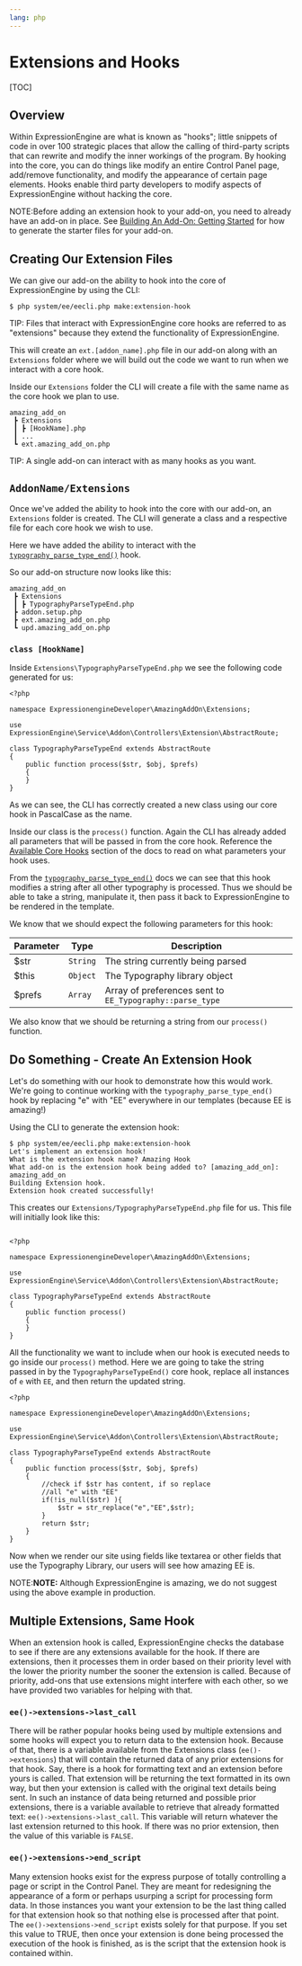 ```yaml
---
lang: php
---
```


<!--
    This source file is part of the open source project
    ExpressionEngine User Guide (https://github.com/ExpressionEngine/ExpressionEngine-User-Guide)

    @link      https://expressionengine.com/
    @copyright Copyright (c) 2003-2020, Packet Tide, LLC (https://packettide.com)
    @license   https://expressionengine.com/license Licensed under Apache License, Version 2.0
-->

# Extensions and Hooks

[TOC]

## Overview

Within ExpressionEngine are what is known as "hooks"; little snippets of code in over 100 strategic places that allow the calling of third-party scripts that can rewrite and modify the inner workings of the program. By hooking into the core, you can do things like modify an entire Control Panel page, add/remove functionality, and modify the appearance of certain page elements. Hooks enable third party developers to modify aspects of ExpressionEngine without hacking the core.

NOTE:Before adding an extension hook to your add-on, you need to already have an add-on in place. See [Building An Add-On: Getting Started](development/addon-development-overview.md#getting-started) for how to generate the starter files for your add-on.

## Creating Our Extension Files

We can give our add-on the ability to hook into the core of ExpressionEngine by using the CLI:

```
$ php system/ee/eecli.php make:extension-hook

```


TIP: Files that interact with ExpressionEngine core hooks are referred to as "extensions" because they extend the functionality of ExpressionEngine.

This will create an `ext.[addon_name].php` file in our add-on along with an `Extensions` folder where we will build out the code we want to run when we interact with a core hook. 

Inside our `Extensions` folder the CLI will create a file with the same name as the core hook we plan to use.

```
amazing_add_on
 ┣ Extensions
 ┃ ┣ [HookName].php
 ┃ ...
 ┗ ext.amazing_add_on.php
 ```

TIP: A single add-on can interact with as many hooks as you want.

## `AddonName/Extensions`
Once we've added the ability to hook into the core with our add-on, an `Extensions` folder is created. The CLI will generate a class and a respective file for each core hook we wish to use.

Here we have added the ability to interact with the [`typography_parse_type_end()`](/development/extension-hooks/global/typography.html#typography_parse_type_endstr-this-prefs) hook.

So our add-on structure now looks like this:

```
amazing_add_on
 ┣ Extensions
 ┃ ┣ TypographyParseTypeEnd.php
 ┣ addon.setup.php
 ┣ ext.amazing_add_on.php
 ┗ upd.amazing_add_on.php
 ```


### `class [HookName]`

Inside `Extensions\TypographyParseTypeEnd.php` we see the following code generated for us:

```
<?php

namespace ExpressionengineDeveloper\AmazingAddOn\Extensions;

use ExpressionEngine\Service\Addon\Controllers\Extension\AbstractRoute;

class TypographyParseTypeEnd extends AbstractRoute
{
    public function process($str, $obj, $prefs)
    {
    }
}

```

As we can see, the CLI has correctly created a new class using our core hook in PascalCase as the name.

Inside our class is the `process()` function. Again the CLI has already added all parameters that will be passed in from the core hook.  Reference the [Available Core Hooks]() section of the docs to read on what parameters your hook uses.

From the [`typography_parse_type_end()`](/development/extension-hooks/global/typography.html#typography_parse_type_endstr-this-prefs) docs we can see that this hook modifies a string after all other typography is processed. Thus we should be able to take a string, manipulate it, then pass it back to ExpressionEngine to be rendered in the template.

We know that we should expect the following parameters for this hook:


| Parameter | Type     | Description                                              |
| --------- | -------- | -------------------------------------------------------- |
| \$str     | `String` | The string currently being parsed                        |
| \$this    | `Object` | The Typography library object                            |
| \$prefs   | `Array`  | Array of preferences sent to `EE_Typography::parse_type` |

We also know that we should be returning a string from our `process()` function.


## Do Something - Create An Extension Hook

Let's do something with our hook to demonstrate how this would work. We're going to continue working with the `typography_parse_type_end()` hook by replacing "e" with "EE" everywhere in our templates (because EE is amazing!)

Using the CLI to generate the extension hook:

```
$ php system/ee/eecli.php make:extension-hook
Let's implement an extension hook!
What is the extension hook name? Amazing Hook
What add-on is the extension hook being added to? [amazing_add_on]:  amazing_add_on
Building Extension hook.
Extension hook created successfully!
```
This creates our `Extensions/TypographyParseTypeEnd.php` file for us. This file will initially look like this:

```

<?php

namespace ExpressionengineDeveloper\AmazingAddOn\Extensions;

use ExpressionEngine\Service\Addon\Controllers\Extension\AbstractRoute;

class TypographyParseTypeEnd extends AbstractRoute
{
    public function process()
    {
    }
}
```

All the functionality we want to include when our hook is executed needs to go inside our `process()` method. Here we are going to take the string passed in by the `TypographyParseTypeEnd()` core hook, replace all instances of `e` with `EE`, and then return the updated string.

```
<?php

namespace ExpressionengineDeveloper\AmazingAddOn\Extensions;

use ExpressionEngine\Service\Addon\Controllers\Extension\AbstractRoute;

class TypographyParseTypeEnd extends AbstractRoute
{
    public function process($str, $obj, $prefs)
    {
        //check if $str has content, if so replace
        //all "e" with "EE"
        if(!is_null($str) ){
            $str = str_replace("e","EE",$str);
        }
        return $str;
    }
}

```

Now when we render our site using fields like textarea or other fields that use the Typography Library, our users will see how amazing EE is. 

NOTE:**NOTE:** Although ExpressionEngine is amazing, we do not suggest using the above example in production.

## Multiple Extensions, Same Hook

When an extension hook is called, ExpressionEngine checks the database to see if there are any extensions available for the hook. If there are extensions, then it processes them in order based on their priority level with the lower the priority number the sooner the extension is called. Because of priority, add-ons that use extensions might interfere with each other, so we have provided two variables for helping with that.

### `ee()->extensions->last_call`

There will be rather popular hooks being used by multiple extensions and some hooks will expect you to return data to the extension hook. Because of that, there is a variable available from the Extensions class (`ee()->extensions`) that will contain the returned data of any prior extensions for that hook. Say, there is a hook for formatting text and an extension before yours is called. That extension will be returning the text formatted in its own way, but then your extension is called with the original text details being sent. In such an instance of data being returned and possible prior extensions, there is a variable available to retrieve that already formatted text: `ee()->extensions->last_call`. This variable will return whatever the last extension returned to this hook. If there was no prior extension, then the value of this variable is `FALSE`.

### `ee()->extensions->end_script`

Many extension hooks exist for the express purpose of totally controlling a page or script in the Control Panel. They are meant for redesigning the appearance of a form or perhaps usurping a script for processing form data. In those instances you want your extension to be the last thing called for that extension hook so that nothing else is processed after that point. The `ee()->extensions->end_script` exists solely for that purpose. If you set this value to TRUE, then once your extension is done being processed the execution of the hook is finished, as is the script that the extension hook is contained within.